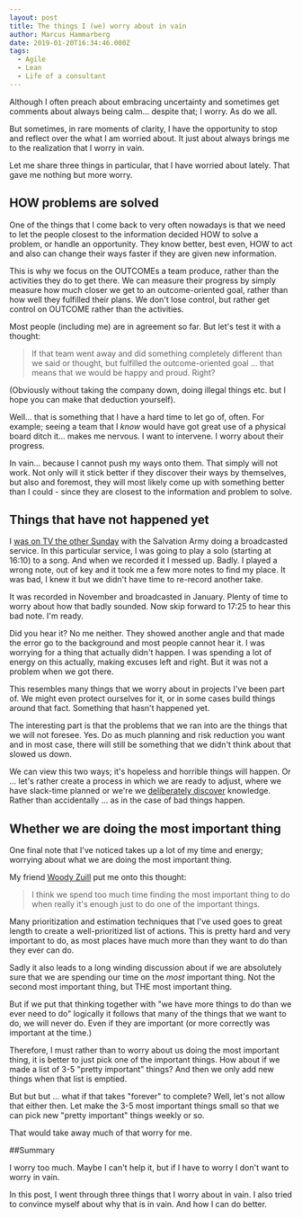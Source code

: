 ```yaml
---
layout: post
title: The things I (we) worry about in vain
author: Marcus Hammarberg
date: 2019-01-20T16:34:46.000Z
tags:
  - Agile
  - Lean
  - Life of a consultant
---
```


Although I often preach about embracing uncertainty and sometimes get comments about always being calm... despite that; I worry. As do we all.

But sometimes, in rare moments of clarity, I have the opportunity to stop and reflect over the what I am worried about. It just about always brings me to the realization that I worry in vain.

Let me share three things in particular, that I have worried about lately. That gave me nothing but more worry.

<!-- excerpt-end -->

## HOW problems are solved

One of the things that I come back to very often nowadays is that we need to let the people closest to the information decided HOW to solve a problem, or handle an opportunity. They know better, best even, HOW to act and also can change their ways faster if they are given new information.

This is why we focus on the OUTCOMEs a team produce, rather than the activities they do to get there. We can measure their progress by simply measure how much closer we get to an outcome-oriented goal, rather than how well they fulfilled their plans. We don't lose control, but rather get control on OUTCOME rather than the activities.

Most people (including me) are in agreement so far. But let's test it with a thought:

> If that team went away and did something completely different than we said or thought, but fulfilled the outcome-oriented goal ... that means that we would be happy and proud. Right?

(Obviously without taking the company down, doing illegal things etc. but I hope you can make that deduction yourself).

Well... that is something that I have a hard time to let go of, often. For example; seeing a team that I *know* would have got great use of a physical board ditch it... makes me nervous. I want to intervene. I worry about their progress.

In vain... because I cannot push my ways onto them. That simply will not work. Not only will it stick better if they discover their ways by themselves, but also and foremost, they will most likely come up with something better than I could - since they are closest to the information and problem to solve.

## Things that have not happened yet

I [was on TV the other Sunday](https://www.svtplay.se/video/20772688/gudstjanst/gudstjanst-avsnitt-4-3?start=auto&tab=2019&fbclid=IwAR2qSt-feMEXrXe6mez_DJxxmh6oYTpYqsKy3mhdIPUEDgVyd9VaVXia5kM) with the Salvation Army doing a broadcasted service. In this particular service, I was going to play a solo (starting at 16:10) to a song. And when we recorded it I messed up. Badly. I played a wrong note, out of key and it took me a few more notes to find my place. It was bad, I knew it but we didn't have time to re-record another take.

It was recorded in November and broadcasted in January. Plenty of time to worry about how that badly sounded. Now skip forward to 17:25 to hear this bad note. I'm ready.

Did you hear it? No me neither. They showed another angle and that made the error go to the background and most people cannot hear it.
I was worrying for a thing that actually didn't happen. I was spending a lot of energy on this actually, making excuses left and right. But it was not a problem when we got there.

This resembles many things that we worry about in projects I've been part of. We might even protect ourselves for it, or in some cases build things around that fact. Something that hasn't happened yet.

The interesting part is that the problems that we ran into are the things that we will not foresee. Yes. Do as much planning and risk reduction you want and in most case, there will still be something that we didn't think about that slowed us down.

We can view this two ways; it's hopeless and horrible things will happen. Or ... let's rather create a process in which we are ready to adjust, where we have slack-time planned or we're we [deliberately discover](https://dannorth.net/2010/08/30/introducing-deliberate-discovery/) knowledge. Rather than accidentally ... as in the case of bad things happen.

## Whether we are doing the most important thing

One final note that I've noticed takes up a lot of my time and energy; worrying about what we are doing the most important thing.

My friend [Woody Zuill](https://twitter.com/WoodyZuill) put me onto this thought:

> I think we spend too much time finding the most important thing to do when really it's enough just to do one of the important things.

Many prioritization and estimation techniques that I've used goes to great length to create a well-prioritized list of actions. This is pretty hard and very important to do, as most places have much more than they want to do than they ever can do.

Sadly it also leads to a long winding discussion about if we are absolutely sure that we are spending our time on the *most* important thing. Not the second most important thing, but THE most important thing.

But if we put that thinking together with "we have more things to do than we ever need to do" logically it follows that many of the things that we want to do, we will never do. Even if they are important (or more correctly was important at the time.)

Therefore, I must rather than to worry about us doing the most important thing, it is better to just pick one of the important things. How about if we made a list of 3-5 "pretty important" things? And then we only add new things when that list is emptied.

But but but ... what if that takes "forever" to complete? Well, let's not allow that either then. Let make the 3-5 most important things small so that we can pick new "pretty important" things weekly or so.

That would take away much of that worry for me.

##Summary

I worry too much. Maybe I can't help it, but if I have to worry I don't want to worry in vain.

In this post, I went through three things that I worry about in vain. I also tried to convince myself about why that is in vain. And how I can do better.
